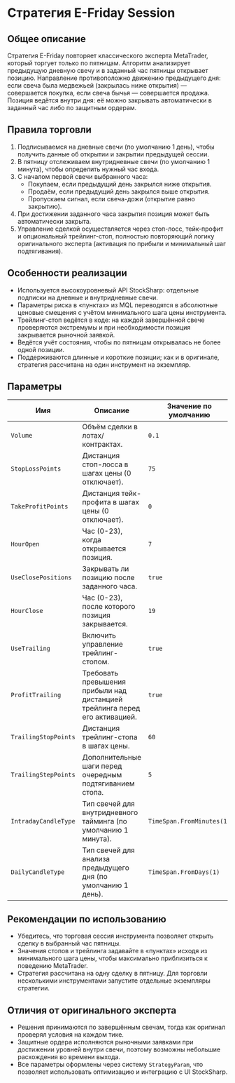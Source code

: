 # Стратегия E-Friday Session

## Общее описание
Стратегия E-Friday повторяет классического эксперта MetaTrader, который торгует только по пятницам. Алгоритм анализирует предыдущую дневную свечу и в заданный час пятницы открывает позицию. Направление противоположно движению предыдущего дня: если свеча была медвежьей (закрылась ниже открытия) — совершается покупка, если свеча бычья — совершается продажа. Позиция ведётся внутри дня: её можно закрывать автоматически в заданный час либо по защитным ордерам.

## Правила торговли
1. Подписываемся на дневные свечи (по умолчанию 1 день), чтобы получить данные об открытии и закрытии предыдущей сессии.
2. В пятницу отслеживаем внутридневные свечи (по умолчанию 1 минута), чтобы определить нужный час входа.
3. С началом первой свечи выбранного часа:
   - Покупаем, если предыдущий день закрылся ниже открытия.
   - Продаём, если предыдущий день закрылся выше открытия.
   - Пропускаем сигнал, если свеча-дожи (открытие равно закрытию).
4. При достижении заданного часа закрытия позиция может быть автоматически закрыта.
5. Управление сделкой осуществляется через стоп-лосс, тейк-профит и опциональный трейлинг-стоп, полностью повторяющий логику оригинального эксперта (активация по прибыли и минимальный шаг подтягивания).

## Особенности реализации
- Используется высокоуровневый API StockSharp: отдельные подписки на дневные и внутридневные свечи.
- Параметры риска в «пунктах» из MQL переводятся в абсолютные ценовые смещения с учётом минимального шага цены инструмента.
- Трейлинг-стоп ведётся в коде: на каждой завершённой свече проверяются экстремумы и при необходимости позиция закрывается рыночной заявкой.
- Ведётся учёт состояния, чтобы по пятницам открывалась не более одной позиции.
- Поддерживаются длинные и короткие позиции; как и в оригинале, стратегия рассчитана на один инструмент на экземпляр.

## Параметры
| Имя | Описание | Значение по умолчанию |
| --- | --- | --- |
| `Volume` | Объём сделки в лотах/контрактах. | `0.1` |
| `StopLossPoints` | Дистанция стоп-лосса в шагах цены (0 отключает). | `75` |
| `TakeProfitPoints` | Дистанция тейк-профита в шагах цены (0 отключает). | `0` |
| `HourOpen` | Час (0-23), когда открывается позиция. | `7` |
| `UseClosePositions` | Закрывать ли позицию после заданного часа. | `true` |
| `HourClose` | Час (0-23), после которого позиция закрывается. | `19` |
| `UseTrailing` | Включить управление трейлинг-стопом. | `true` |
| `ProfitTrailing` | Требовать превышения прибыли над дистанцией трейлинга перед его активацией. | `true` |
| `TrailingStopPoints` | Дистанция трейлинг-стопа в шагах цены. | `60` |
| `TrailingStepPoints` | Дополнительные шаги перед очередным подтягиванием стопа. | `5` |
| `IntradayCandleType` | Тип свечей для внутридневного тайминга (по умолчанию 1 минута). | `TimeSpan.FromMinutes(1)` |
| `DailyCandleType` | Тип свечей для анализа предыдущего дня (по умолчанию 1 день). | `TimeSpan.FromDays(1)` |

## Рекомендации по использованию
- Убедитесь, что торговая сессия инструмента позволяет открыть сделку в выбранный час пятницы.
- Значения стопов и трейлинга задавайте в «пунктах» исходя из минимального шага цены, чтобы максимально приблизиться к поведению MetaTrader.
- Стратегия рассчитана на одну сделку в пятницу. Для торговли несколькими инструментами запустите отдельные экземпляры стратегии.

## Отличия от оригинального эксперта
- Решения принимаются по завершённым свечам, тогда как оригинал проверял условия на каждом тике.
- Защитные ордера исполняются рыночными заявками при достижении уровней внутри свечи, поэтому возможны небольшие расхождения во времени выхода.
- Все параметры оформлены через систему `StrategyParam`, что позволяет использовать оптимизацию и интеграцию с UI StockSharp.
